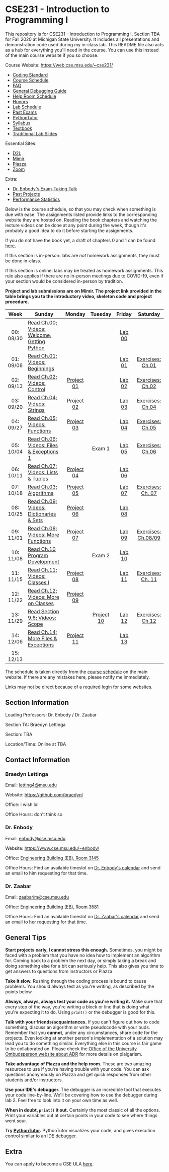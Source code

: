 # CSE231 - Introduction to Programming I
This repository is for CSE231 - Introduction to Programming I, Section TBA for Fall 2020 at Michigan State University. It includes all presentations and demonstration code used during my in-class lab. This README file also acts as a hub for everything you'll need in the course. You can use this instead of the main course website if you so choose.

Course Website: https://web.cse.msu.edu/~cse231/
  - [Coding Standard](https://web.cse.msu.edu/~cse231/Online/General/coding.standard.html)
  - [Course Schedule](https://web.cse.msu.edu/~cse231/Online/due_dates.html)
  - [FAQ](https://web.cse.msu.edu/~cse231/Online/General/FAQ.html)
  - [General Debugging Guide](https://www.cse.msu.edu/~cse231/Online/debugging.pdf)
  - [Help Room Schedule](https://web.cse.msu.edu/~cse231/Online/General/ta.consulting.SS20.html)
  - [Honors](https://web.cse.msu.edu/~cse231/Online/Honors/)
  - [Lab Schedule](https://www.cse.msu.edu/~cse231/Online/General/schedule.labs.SS20.html)
  - [Past Exams](https://web.cse.msu.edu/~cse231/Online/Exams/)
  - [PythonTutor](http://pythontutor.com/)
  - [Syllabus](SYLLABUS.md)
  - [Textbook](https://www.pearson.com/us/higher-education/product/Punch-Practice-of-Computing-Using-Python-The-3rd-Edition/9780134379760.html)
  - [Traditional Lab Slides](https://web.cse.msu.edu/~cse231/Online/mini-lectures/)
  
Essential Sites:
  - [D2L](https://d2l.msu.edu/d2l/home)
  - [Mimir](https://class.mimir.io/)
  - [Piazza](https://piazza.com/)
  - [Zoom](https://msu.zoom.us/meeting)
  
Extra:
  - [Dr. Enbody's Exam-Taking Talk](https://www.youtube.com/watch?v=rLopE19HjTY&feature=youtu.be)
  - [Past Projects](https://www.cse.msu.edu/~cse231/PracticeOfComputingUsingPython/)
  - [Performance Statistics](https://msugrades.com/course/CSE/231/RICHARD_J_ENBODY)

Below is the course schedule, so that you may check when something is due with ease. The assignments listed provide links to the corresponding website they are hosted on. Reading the book chapters and watching the lecture videos can be done at any point during the week, though it's probably a good idea to do it before starting the assignments. 

If you do not have the book yet, a draft of chapters 0 and 1 can be found [here.](https://web.cse.msu.edu/~cse231/Online/chapter0_and_1.pdf) 

If this section is in-person: labs are *not* homework assignments, they must be done in-class. 

If this section is online: labs may be treated as homework assignments. This rule also applies if there are no in-person meetings due to COVID-19, even if your section would be considered in-person by tradition. 

**Project and lab submissions are on Mimir. The project link provided in the table brings you to the introductory video, skeleton code and project procedure.**

<table>
  <thead>
    <tr>
      <th>Week</th>
      <th>Sunday</th>
      <th>Monday</th>
      <th>Tuesday</th>
      <th>Friday</th>
      <th>Saturday</th>
    </tr>
  </thead>
  <tbody>
    <tr>
      <td align="center">00: 08/30</td>
      <td><a href="https://www.cse.msu.edu/~cse231/Online/week0.html">Read Ch.00; Videos: Welcome, Getting Python</a></td>
      <td align="center"></td>
      <td align="center"></td>
      <td align="center"><a href="Lab%2000">Lab 00</a></td>
      <td align="center"></td>
    </tr>
    <tr>
      <td align="center">01: 09/06</td>
      <td><a href="https://www.cse.msu.edu/~cse231/Online/beginnings.html">Read Ch.01; Videos: Beginnings</a></td>
      <td align="center"></td>
      <td align="center"></td>
      <td align="center"><a href="Lab%2001">Lab 01</a></td>
      <td align="center"><a href="https://class.mimir.io">Exercises: Ch.01</a></td>
    </tr>
    <tr>
      <td align="center">02: 09/13</td>
      <td><a href="https://www.cse.msu.edu/~cse231/Online/control.html">Read Ch.02; Videos: Control</a></td>
      <td align="center"><a href="Project%2001">Project 01</a></td>
      <td align="center"></td>
      <td align="center"><a href="Lab%2002">Lab 02</a></td>
      <td align="center"><a href="https://class.mimir.io">Exercises: Ch.02</a></td>
    </tr>
    <tr>
      <td align="center">03: 09/20</td>
      <td><a href="https://www.cse.msu.edu/~cse231/Online/strings.html">Read Ch.04; Videos: Strings</a></td>
      <td align="center"><a href="Project%2002">Project 02</a></td>
      <td align="center"></td>
      <td align="center"><a href="Lab%2003">Lab 03</a></td>
      <td align="center"><a href="https://class.mimir.io">Exercises: Ch.04</a></td>
    </tr>
    <tr>
      <td align="center">04: 09/27</td>
      <td><a href="https://www.cse.msu.edu/~cse231/Online/functions.html">Read Ch.05; Videos: Functions</a></td>
      <td align="center"><a href="Project%2003">Project 03</a></td>
      <td align="center"></td>
      <td align="center"><a href="Lab%2004">Lab 04</a></td>
      <td align="center"><a href="https://class.mimir.io">Exercises: Ch.05</a></td>
    </tr>
    <tr>
      <td align="center">05: 10/04</td>
      <td><a href="https://www.cse.msu.edu/~cse231/Online/files1.html">Read Ch.06; Videos: Files &amp; Exceptions 1</a></td>
      <td align="center"></td>
      <td align="center">Exam 1</td>
      <td align="center"><a href="Lab%2005">Lab 05</a></td>
      <td align="center"><a href="https://class.mimir.io">Exercises: Ch.06</a></td>
    </tr>
    <tr>
      <td align="center">06: 10/11</td>
      <td><a href="https://www.cse.msu.edu/~cse231/Online/lists.html">Read Ch.07; Videos: Lists &amp; Tuples</a></td>
      <td align="center"><a href="Project%2004">Project 04</a></td>
      <td align="center"></td>
      <td align="center"><a href=Lab%2006">Lab 06</a></td>
      <td align="center"></td>
    </tr>
    <tr>
      <td align="center">07: 10/18</td>
      <td><a href="https://www.cse.msu.edu/~cse231/Online/algorithms.html">Read Ch.03; Algorithms</a></td>
      <td align="center"><a href="Project%2005">Project 05</a></td>
      <td align="center"></td>
      <td align="center"><a href="Lab%2007">Lab 07</a></td>
      <td align="center"><a href="https://class.mimir.io">Exercises: Ch. 07</a></td>
    </tr>
    <tr>
      <td align="center">08: 10/25</td>
      <td><a href="https://www.cse.msu.edu/~cse231/Online/dictionaries.html">Read Ch.09; Videos: Dictionaries &amp; Sets</a></td>
      <td align="center"><a href="Project%2006">Project 06</a></td>
      <td align="center"></td>
      <td align="center"><a href="Lab%2008">Lab 08</a></td>
    </tr>
    <tr>
      <td align="center">09: 11/01</td>
      <td><a href="https://www.cse.msu.edu/~cse231/Online/functionsII.html">Read Ch.08; Videos: More Functions</a></td>
      <td align="center"><a href="Project%2007">Project 07</a></td>
      <td align="center"></td>
      <td align="center"><a href="Lab%2009">Lab 09</a></td>
      <td align="center"><a href="https://class.mimir.io">Exercises: Ch.08/09</a></td>
    </tr>
    <tr>
      <td align="center">10: 11/08</td>
      <td><a href="https://www.cse.msu.edu/~cse231/Online/program_development.html">Read Ch.10 Program Development</a></td>
      <td align="center"></td>
      <td align="center">Exam 2</td>
      <td align="center"><a href="Lab%2010">Lab 10</a></td>
      <td align="center"></td>
    </tr>
    <tr>
      <td align="center">11: 11/15</td>
      <td><a href="https://www.cse.msu.edu/~cse231/Online/classesI.html">Read Ch.11; Videos: Classes I</a></td>
      <td align="center"><a href="Project%2008">Project 08</a></td>
      <td align="center"></td>
      <td align="center"><a href="Lab%2011">Lab 11</a></td>
      <td align="center"><a href="https://class.mimir.io">Exercises: Ch. 11</a></td>
    </tr>
    <tr>
      <td align="center">12: 11/22</td>
      <td><a href="https://www.cse.msu.edu/~cse231/Online/classesII.html">Read Ch.12; Videos: More on Classes</a></td>
      <td align="center"><a href="Project%2009">Project 09</a></td>
      <td align="center"></td>
      <td align="center"></td>
      <td align="center"></td>
    </tr>
    <tr>
      <td align="center">13: 11/29</td>
      <td><a href="https://www.cse.msu.edu/~cse231/Online/scope.html">Read Section 9.6; Videos: Scope</a></td>
      <td align="center"></td>
      <td align="center"><a href="Project%2010">Project 10</a></td>
      <td align="center"><a href="Lab%2012">Lab 12</a></td>
      <td align="center"><a href="https://class.mimir.io">Exercises: Ch.12</a></td>
    </tr>
    <tr>
      <td align="center">14: 12/06</td>
      <td><a href="https://www.cse.msu.edu/~cse231/Online/exceptions.html">Read Ch.14; More Files &amp; Exceptions</a></td>
      <td align="center"><a href="Project%2011">Project 11</a></td>
      <td align="center"></td>
      <td align="center"><a href="Lab%2013">Lab 13</a></td>
      <td align="center"></td>
    </tr>
    <tr>
      <td align="center">15: 12/13</td>
      <td></td>
      <td align="center"></td>
      <td align="center"></td>
      <td align="center"></td>
      <td align="center"></td>
    </tr>
  </tbody>
</table>

The schedule is taken directly from the [course schedule](https://web.cse.msu.edu/~cse231/Online/due_dates.html) on the main website. If there are any mistakes here, please notify me immediately.

Links may not be direct because of a required login for some websites.

## Section Information

Leading Professors: Dr. Enbody / Dr. Zaabar

Section TA: Braedyn Lettinga

Section: TBA

Location/Time: Online at TBA

## Contact Information

### Braedyn Lettinga
Email: letting4@msu.edu

Website: https://github.com/braedynl

Office: I wish lol

Office Hours: don't think so

### Dr. Enbody
Email: enbody@cse.msu.edu

Website: https://www.cse.msu.edu/~enbody/

Office: [Engineering Building (EB), Room 3145](https://www.google.com/maps/place/Engineering+Building/@42.7249397,-84.4835239,17z/data=!3m1!4b1!4m5!3m4!1s0x8822c27d94c0dddf:0x5bad697ea8a8837c!8m2!3d42.7249358!4d-84.4813352)

Office Hours: Find an available timeslot on [Dr. Enbody's calendar](https://calendar.google.com/calendar/embed?src=enbody@gmail.com&ctz=America/New_York) and send an email to him requesting for that time.

### Dr. Zaabar
Email: zaabarim@cse.msu.edu

Office: [Engineering Building (EB), Room 3581](https://www.google.com/maps/place/Engineering+Building/@42.7249397,-84.4835239,17z/data=!3m1!4b1!4m5!3m4!1s0x8822c27d94c0dddf:0x5bad697ea8a8837c!8m2!3d42.7249358!4d-84.4813352)

Office Hours: Find an available timeslot on [Dr. Zaabar's calendar](https://calendar.google.com/calendar/embed?src=imenzaabar7%40gmail.com&ctz=America%2FDetroit) and send an email to her requesting for that time.

## General Tips

**Start projects early, I cannot stress this enough.**
Sometimes, you might be faced with a problem that you have no idea how to implement an algorithm for. Coming back to a problem the next day, or simply taking a break and doing something else for a bit can seriously help.
This also gives you time to get answers to questions from instructors or Piazza.

**Take it slow.** Rushing through the coding process is bound to cause problems. You should always test as you're writing, as described by the points below. 

**Always, always, always test your code as you're writing it.** Make sure that every step of the way, you're writing a block or line that is doing what you're expecting it to do. Using `print()` or the debugger is good for this. 

**Talk with your friends/acquaintances.** If you can't figure out how to code something, discuss an algorithm or write pseudocode with your buds. Remember that you **cannot**, under any circumstances, share code for the projects. Even looking at another person's implementation of a solution may lead you to do something similar. Everything else in this course is fair game to be collaborated on. Please check the [Office of the University Ombudsperson website about ADR](https://ombud.msu.edu) for more details on plaigarism.

**Take advantage of Piazza and the help room.** These are two amazing resources to use if you're having trouble with your code. You can ask questions anonymously on Piazza and get quick responses from other students and/or instructors.

**Use your IDE's debugger.** The debugger is an incredible tool that executes your code line-by-line. We'll be covering how to use the debugger during lab 2. Feel free to look into it on your own time as well. 

**When in doubt, `print()` it out.** Certainly the most classic of all the options. Print your variables out at certain points in your code to see where things went sour.

**Try [PythonTutor](http://pythontutor.com/).** PythonTutor visualizes your code, and gives execution control similar to an IDE debugger.

## Extra

You can apply to become a CSE ULA [here](https://www.cse.msu.edu/Resources/EmploymentStudents.php).

